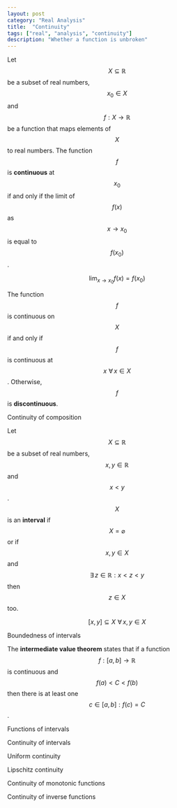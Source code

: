 ```yaml
---
layout: post
category: "Real Analysis"
title:  "Continuity"
tags: ["real", "analysis", "continuity"]
description: "Whether a function is unbroken"
---
```


Let $$X \subseteq \mathbb{R}$$ be a subset of real numbers, $$x_0 \in X$$ and $$f: X \rightarrow \mathbb{R}$$ be a function that maps elements of $$X$$ to real numbers. The function $$f$$ is **continuous** at $$x_0$$ if and only if the limit of $$f(x)$$ as $$x \rightarrow x_0$$ is equal to $$f(x_0)$$.

$$ \lim_{x \rightarrow x_0} f(x) = f(x_0) $$

The function $$f$$ is continuous on $$X$$ if and only if $$f$$ is continuous at $$x \, \, \forall \, x \in X$$. Otherwise, $$f$$ is **discontinuous**.

Continuity of composition

Let $$X \subseteq \mathbb{R}$$ be a subset of real numbers, $$x,y \in \mathbb{R}$$ and $$x<y$$. $$X$$ is an **interval** if $$X=\varnothing$$ or if $$x,y \in X$$ and $$\exists \, z \in \mathbb{R} : x<z<y$$ then $$z\in X$$ too.

$$[x,y]\subseteq X \,\, \forall \, x,y \in X$$

Boundedness of intervals

The **intermediate value theorem** states that if a function $$f:[a,b]\rightarrow\mathbb{R}$$ is continuous and $$f(a)<C<f(b)$$ then there is at least one $$c\in[a,b] : f(c)=C$$.

Functions of intervals

Continuity of intervals

Uniform continuity

Lipschitz continuity

Continuity of monotonic functions

Continuity of inverse functions
